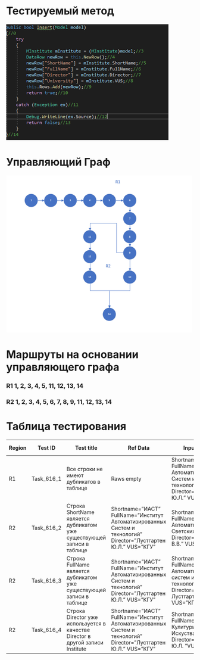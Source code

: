 # Тестируемый метод
![alt text](Code.PNG "Тестируемый метод")

# Управляющий Граф
![alt text](Graff.PNG "Управляющий граф")


# Маршруты на основании управляющего графа
### R1 1, 2, 3, 4, 5, 11, 12, 13, 14
### R2 1, 2, 3, 4, 5, 6, 7, 8, 9, 11, 12, 13, 14





# Таблица тестирования
| Region | Test ID | Test title| Ref Data| Inpute value | Expected result | Actual result | Test status (Passed/Failed) |
| --- | --- | --- | --- | --- | --- | --- | --- |
| R1 | Task_616_1 | Все строки не имеют дубликатов в таблице  | Raws empty | Shortname=”ИАСТ” FullName=”Институт Автоматизированных Систем и технологий”  Director=”Лустгартен Ю.Л.” VUS=”КГУ” | true |
| R2 | Task_616_2 | Строка ShortName является дубликатом уже существующей записи в таблице | Shortname=”ИАСТ” FullName=”Институт Автоматизированных Систем и технологий”  Director=”Лустгартен Ю.Л.” VUS=”КГУ” | Shortname=”ИАСТ” FullName=”Институт Автоматических Светских Тем” Director=”Петров В.В.” VUS=”КГУ”	 | false |
| R2 | Task_616_3 | Строка FullName  является дубликатом уже существующей записи в таблице | Shortname=”ИАСТ” FullName=”Институт Автоматизированных Систем и технологий”  Director=”Лустгартен Ю.Л.” VUS=”КГУ” | Shortname=”ИПР” FullName=”Институт Автоматических систем и технологий” Director=” Лустгартен” VUS=”КГУ” | false |
| R2 | Task_616_4 | Строка Director уже используется в качестве Director в другой записи Institute | Shortname=”ИАСТ” FullName=”Институт Автоматизированных Систем и технологий”  Director=”Лустгартен Ю.Л.” VUS=”КГУ” | Shortname=”ИКИ” FullName=”Институт Кулитуры и Искуства” Director=”Лустгартен Ю.Л. ”VUS=”КГУ” | false |



